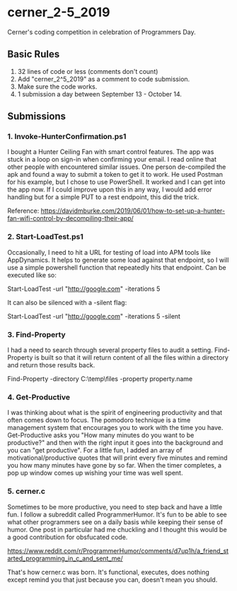 # cerner_2-5_2019

Cerner's coding competition in celebration of Programmers Day.

## Basic Rules

1. 32 lines of code or less (comments don't count)
2. Add "cerner_2^5_2019" as a comment to code submission.
3. Make sure the code works.
4. 1 submission a day between September 13 - October 14.

## Submissions

### 1. Invoke-HunterConfirmation.ps1
I bought a Hunter Ceiling Fan with smart control features. The app was stuck in a loop on sign-in when confirming your email. I read online that other people with encountered similar issues. One person de-compiled the apk and found a way to submit a token to get it to work. He used Postman for his example, but I chose to use PowerShell. It worked and I can get into the app now. If I could improve upon this in any way, I would add error handling but for a simple PUT to a rest endpoint, this did the trick.

Reference: https://davidmburke.com/2019/06/01/how-to-set-up-a-hunter-fan-wifi-control-by-decompiling-their-app/

### 2. Start-LoadTest.ps1
Occasionally, I need to hit a URL for testing of load into APM tools like AppDynamics. It helps to generate some load against that endpoint, so I will use a simple powershell function that repeatedly hits that endpoint. Can be executed like so:

Start-LoadTest -url "http://google.com" -iterations 5

It can also be silenced with a -silent flag:

Start-LoadTest -url "http://google.com" -iterations 5 -silent


### 3. Find-Property
I had a need to search through several property files to audit a setting. Find-Property is built so that it will return content of all the files within a directory and return those results back.

Find-Property -directory C:\temp\files -property property.name

### 4. Get-Productive

I was thinking about what is the spirit of engineering productivity and that often comes down to focus. The pomodoro technique is a time management system that encourages you to work with the time you have. Get-Productive asks you "How many minutes do you want to be productive?" and then with the right input it goes into the background and you can "get productive". For a little fun, I added an array of motivational/productive quotes that will print every five minutes and remind you how many minutes have gone by so far. When the timer completes, a pop up window comes up wishing your time was well spent. 

### 5. cerner.c

Sometimes to be more productive, you need to step back and have a little fun. I follow a subreddit called ProgrammerHumor. It's fun to be able to see what other programmers see on a daily basis while keeping their sense of humor. One post in particular had me chuckling and I thought this would be a good contribution for obsfucated code. 

https://www.reddit.com/r/ProgrammerHumor/comments/d7up1h/a_friend_started_programming_in_c_and_sent_me/

That's how cerner.c was born. It's functional, executes, does nothing except remind you that just because you can, doesn't mean you should. 